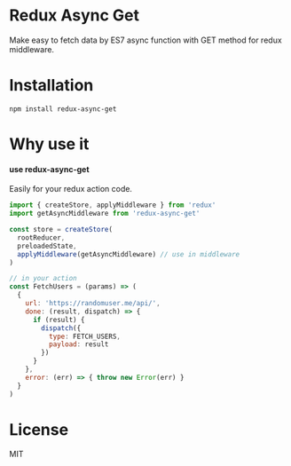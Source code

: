 # Redux Async Get

Make easy to fetch data by ES7 async function with GET method for redux middleware.

# Installation

```
npm install redux-async-get
```
# Why use it

#### use redux-async-get

Easily for your redux action code.

```javascript
import { createStore, applyMiddleware } from 'redux'
import getAsyncMiddleware from 'redux-async-get'

const store = createStore(
  rootReducer,
  preloadedState,
  applyMiddleware(getAsyncMiddleware) // use in middleware
)

// in your action
const FetchUsers = (params) => (
  {
    url: 'https://randomuser.me/api/',
    done: (result, dispatch) => {
      if (result) {
        dispatch({
          type: FETCH_USERS,
          payload: result
        })
      }
    },
    error: (err) => { throw new Error(err) }
  }
)
```

# License

MIT
